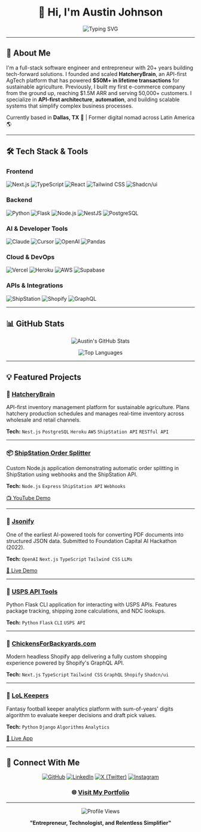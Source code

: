 <div align="center">

# 👋 Hi, I'm Austin Johnson

<img src="https://readme-typing-svg.demolab.com?font=Fira+Code&size=22&duration=3000&pause=1000&color=3B82F6&center=true&vCenter=true&width=600&lines=AI+Software+Engineer;IRS+Licensed+Enrolled+Agent;Building+at+the+intersection+of+code+and+commerce" alt="Typing SVG" />

</div>

---

## 🚀 About Me

I'm a full-stack software engineer and entrepreneur with 20+ years building tech-forward solutions. I founded and scaled **HatcheryBrain**, an API-first AgTech platform that has powered **$50M+ in lifetime transactions** for sustainable agriculture. Previously, I built my first e-commerce company from the ground up, reaching $1.5M ARR and serving 50,000+ customers. I specialize in **API-first architecture**, **automation**, and building scalable systems that simplify complex business processes.

Currently based in **Dallas, TX** 🌵 | Former digital nomad across Latin America 🌎

---

## 🛠️ Tech Stack & Tools

### Frontend

![Next.js](https://img.shields.io/badge/Next.js-000000?style=for-the-badge&logo=next.js&logoColor=white)
![TypeScript](https://img.shields.io/badge/TypeScript-3178C6?style=for-the-badge&logo=typescript&logoColor=white)
![React](https://img.shields.io/badge/React-61DAFB?style=for-the-badge&logo=react&logoColor=black)
![Tailwind CSS](https://img.shields.io/badge/Tailwind_CSS-38B2AC?style=for-the-badge&logo=tailwind-css&logoColor=white)
![Shadcn/ui](https://img.shields.io/badge/Shadcn/ui-000000?style=for-the-badge&logo=shadcnui&logoColor=white)

### Backend

![Python](https://img.shields.io/badge/Python-3776AB?style=for-the-badge&logo=python&logoColor=white)
![Flask](https://img.shields.io/badge/Flask-000000?style=for-the-badge&logo=flask&logoColor=white)
![Node.js](https://img.shields.io/badge/Node.js-339933?style=for-the-badge&logo=node.js&logoColor=white)
![NestJS](https://img.shields.io/badge/NestJS-E0234E?style=for-the-badge&logo=nestjs&logoColor=white)
![PostgreSQL](https://img.shields.io/badge/PostgreSQL-336791?style=for-the-badge&logo=postgresql&logoColor=white)

### AI & Developer Tools

![Claude](https://img.shields.io/badge/Claude-191919?style=for-the-badge&logo=anthropic&logoColor=white)
![Cursor](https://img.shields.io/badge/Cursor-000000?style=for-the-badge&logo=cursor&logoColor=white)
![OpenAI](https://img.shields.io/badge/OpenAI-412991?style=for-the-badge&logo=openai&logoColor=white)
![Pandas](https://img.shields.io/badge/Pandas-150458?style=for-the-badge&logo=pandas&logoColor=white)

### Cloud & DevOps

![Vercel](https://img.shields.io/badge/Vercel-000000?style=for-the-badge&logo=vercel&logoColor=white)
![Heroku](https://img.shields.io/badge/Heroku-430098?style=for-the-badge&logo=heroku&logoColor=white)
![AWS](https://img.shields.io/badge/AWS-232F3E?style=for-the-badge&logo=amazon-aws&logoColor=white)
![Supabase](https://img.shields.io/badge/Supabase-3ECF8E?style=for-the-badge&logo=supabase&logoColor=white)

### APIs & Integrations

![ShipStation](https://img.shields.io/badge/ShipStation-4A90E2?style=for-the-badge&logo=shipstation&logoColor=white)
![Shopify](https://img.shields.io/badge/Shopify-7AB55C?style=for-the-badge&logo=shopify&logoColor=white)
![GraphQL](https://img.shields.io/badge/GraphQL-E10098?style=for-the-badge&logo=graphql&logoColor=white)

---

## 📊 GitHub Stats

<div align="center">

![Austin's GitHub Stats](https://github-readme-stats.vercel.app/api?username=AustonianAI&show_icons=true&theme=tokyonight&hide_border=true&count_private=true)

![Top Languages](https://github-readme-stats.vercel.app/api/top-langs/?username=AustonianAI&layout=compact&theme=tokyonight&hide_border=true)

</div>

---

## 💡 Featured Projects

### 🐣 [HatcheryBrain](https://apiv2.hatcherybrain.com/documentation)

API-first inventory management platform for sustainable agriculture. Plans hatchery production schedules and manages real-time inventory across wholesale and retail channels.

**Tech:** `Nest.js` `PostgreSQL` `Heroku` `AWS` `ShipStation API` `RESTful API`

---

### 📦 [ShipStation Order Splitter](https://github.com/AustonianAI/shipstation-order-splitting)

Custom Node.js application demonstrating automatic order splitting in ShipStation using webhooks and the ShipStation API.

**Tech:** `Node.js` `Express` `ShipStation API` `Webhooks`

[📺 YouTube Demo](https://www.youtube.com/watch?v=I-rpgSMXKuw)

---

### 📄 [Jsonify](https://github.com/AustonianAI/pdf-to-json)

One of the earliest AI-powered tools for converting PDF documents into structured JSON data. Submitted to Foundation Capital AI Hackathon (2022).

**Tech:** `OpenAI` `Next.js` `TypeScript` `Tailwind CSS` `LLMs`

[🔗 Live Demo](https://jsonify.org)

---

### 📮 [USPS API Tools](https://github.com/AustonianAI/usps-api-tools)

Python Flask CLI application for interacting with USPS APIs. Features package tracking, shipping zone calculations, and NDC lookups.

**Tech:** `Python` `Flask` `CLI` `USPS API`

---

### 🛒 [ChickensForBackyards.com](https://chickensforbackyards.com)

Modern headless Shopify app delivering a fully custom shopping experience powered by Shopify's GraphQL API.

**Tech:** `Next.js` `TypeScript` `Tailwind CSS` `GraphQL` `Shopify` `Shadcn/ui`

---

### 🏈 [LoL Keepers](https://github.com/AustonianAI/lol-keepers)

Fantasy football keeper analytics platform with sum-of-years' digits algorithm to evaluate keeper decisions and draft pick values.

**Tech:** `Python` `Django` `Algorithms` `Analytics`

[🔗 Live App](https://lol-keepers.vercel.app)

---

## 🤝 Connect With Me

<div align="center">

[![GitHub](https://img.shields.io/badge/GitHub-AustonianAI-181717?style=for-the-badge&logo=github)](https://github.com/AustonianAI)
[![LinkedIn](https://img.shields.io/badge/LinkedIn-Austin_Johnson-0A66C2?style=for-the-badge&logo=linkedin)](https://www.linkedin.com/in/austinai/)
[![X (Twitter)](https://img.shields.io/badge/X-@AustinAI-000000?style=for-the-badge&logo=x)](https://x.com/AustinAI)
[![Instagram](https://img.shields.io/badge/Instagram-@aj__builds__ai-E4405F?style=for-the-badge&logo=instagram)](https://www.instagram.com/aj_builds_ai/)

</div>

<div align="center">

### 🌐 [Visit My Portfolio](https://austinjohnson.me)

</div>

---

<div align="center">

![Profile Views](https://komarev.com/ghpvc/?username=AustonianAI&color=3B82F6&style=for-the-badge)

**"Entrepreneur, Technologist, and Relentless Simplifier"**

</div>

